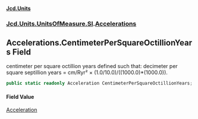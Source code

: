#### [Jcd.Units](index 'index')
### [Jcd.Units.UnitsOfMeasure.SI](Jcd.Units.UnitsOfMeasure.SI 'Jcd.Units.UnitsOfMeasure.SI').[Accelerations](Accelerations 'Jcd.Units.UnitsOfMeasure.SI.Accelerations')

## Accelerations.CentimeterPerSquareOctillionYears Field

centimeter per square octillion years defined such that: decimeter per square septillion years = cm/Ryr² ×
(1.0/10.0)/((1000.0)*(1000.0)).

```csharp
public static readonly Acceleration CentimeterPerSquareOctillionYears;
```

#### Field Value
[Acceleration](Acceleration 'Jcd.Units.UnitTypes.Acceleration')